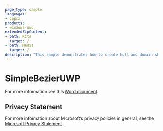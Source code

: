 ```yaml
---
page_type: sample
languages:
- cppcx
products:
- windows-uwp
extendedZipContent:
- path: Kits
  target: /
- path: Media
  target: /
description: "This sample demonstrates how to create hull and domain shaders to draw a tessellated Bezier surface representing a Mobius strip for DirectX 11 in a Universal Windows Platform (UWP) app."
---
```


# SimpleBezierUWP

For more information see this [Word document](https://github.com/microsoft/Xbox-ATG-Samples/blob/master/UWPSamples/IntroGraphics/SimpleBezierUWP/Readme.docx).

## Privacy Statement

For more information about Microsoft's privacy policies in general, see the [Microsoft Privacy Statement](https://privacy.microsoft.com/en-us/privacystatement/).
